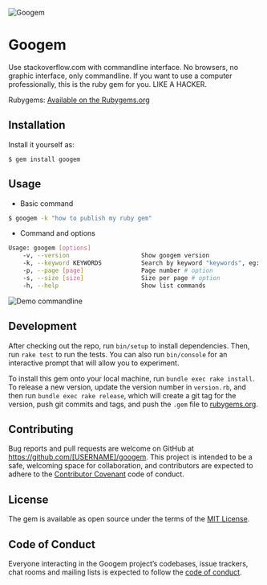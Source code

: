![Googem](https://i.imgur.com/OccWajD.jpg)

# Googem

Use stackoverflow.com with commandline interface. No browsers, no graphic interface, only commandline. 
If you want to use a computer professionally, this is the ruby gem for you. LIKE A HACKER.

Rubygems: [Available on the Rubygems.org](https://rubygems.org/gems/googem)

## Installation

Install it yourself as:

    $ gem install googem

## Usage
- Basic command

```bash
$ googem -k "how to publish my ruby gem"
```


- Command and options

```bash
Usage: googem [options]
    -v, --version                    Show googem version
    -k, --keyword KEYWORDS           Search by keyword "keywords", eg: $ googem -k "ruby"
    -p, --page [page]                Page number # option
    -s, --size [size]                Size per page # option
    -h, --help                       Show list commands
```

![Demo commandline](https://i.imgur.com/iVlawLz.png)

## Development

After checking out the repo, run `bin/setup` to install dependencies. Then, run `rake test` to run the tests. You can also run `bin/console` for an interactive prompt that will allow you to experiment.

To install this gem onto your local machine, run `bundle exec rake install`. To release a new version, update the version number in `version.rb`, and then run `bundle exec rake release`, which will create a git tag for the version, push git commits and tags, and push the `.gem` file to [rubygems.org](https://rubygems.org).

## Contributing

Bug reports and pull requests are welcome on GitHub at https://github.com/[USERNAME]/googem. This project is intended to be a safe, welcoming space for collaboration, and contributors are expected to adhere to the [Contributor Covenant](http://contributor-covenant.org) code of conduct.

## License

The gem is available as open source under the terms of the [MIT License](https://opensource.org/licenses/MIT).

## Code of Conduct

Everyone interacting in the Googem project’s codebases, issue trackers, chat rooms and mailing lists is expected to follow the [code of conduct](https://github.com/ohmygodvt95/googem/blob/master/CODE_OF_CONDUCT.md).
